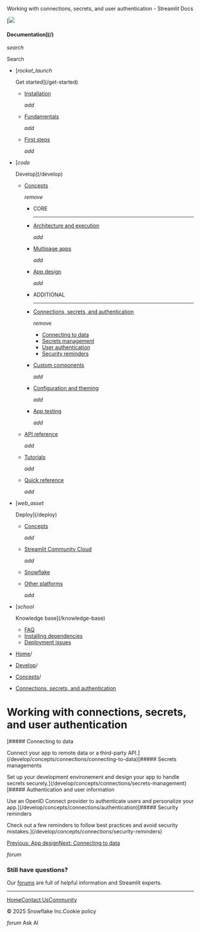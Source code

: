 ﻿Working with connections, secrets, and user authentication - Streamlit Docs

[![](/logo.svg)

#### Documentation](/)

*search*

Search

* [*rocket\_launch*

  Get started](/get-started)
  + [Installation](/get-started/installation)

    *add*
  + [Fundamentals](/get-started/fundamentals)

    *add*
  + [First steps](/get-started/tutorials)

    *add*
* [*code*

  Develop](/develop)
  + [Concepts](/develop/concepts)

    *remove*

    - CORE

      ---
    - [Architecture and execution](/develop/concepts/architecture)

      *add*
    - [Multipage apps](/develop/concepts/multipage-apps)

      *add*
    - [App design](/develop/concepts/design)

      *add*
    - ADDITIONAL

      ---
    - [Connections, secrets, and authentication](/develop/concepts/connections)

      *remove*

      * [Connecting to data](/develop/concepts/connections/connecting-to-data)
      * [Secrets management](/develop/concepts/connections/secrets-management)
      * [User authentication](/develop/concepts/connections/authentication)
      * [Security reminders](/develop/concepts/connections/security-reminders)
    - [Custom components](/develop/concepts/custom-components)

      *add*
    - [Configuration and theming](/develop/concepts/configuration)

      *add*
    - [App testing](/develop/concepts/app-testing)

      *add*
  + [API reference](/develop/api-reference)

    *add*
  + [Tutorials](/develop/tutorials)

    *add*
  + [Quick reference](/develop/quick-reference)

    *add*
* [*web\_asset*

  Deploy](/deploy)
  + [Concepts](/deploy/concepts)

    *add*
  + [Streamlit Community Cloud](/deploy/streamlit-community-cloud)

    *add*
  + [Snowflake](/deploy/snowflake)
  + [Other platforms](/deploy/tutorials)

    *add*
* [*school*

  Knowledge base](/knowledge-base)
  + [FAQ](/knowledge-base/using-streamlit)
  + [Installing dependencies](/knowledge-base/dependencies)
  + [Deployment issues](/knowledge-base/deploy)

* [Home](/)/
* [Develop](/develop)/
* [Concepts](/develop/concepts)/
* [Connections, secrets, and authentication](/develop/concepts/connections)

Working with connections, secrets, and user authentication
==========================================================

[##### Connecting to data

Connect your app to remote data or a third-party API.](/develop/concepts/connections/connecting-to-data)[##### Secrets managements

Set up your development environement and design your app to handle secrets securely.](/develop/concepts/connections/secrets-management)[##### Authentication and user information

Use an OpenID Connect provider to authenticate users and personalize your app.](/develop/concepts/connections/authentication)[##### Security reminders

Check out a few reminders to follow best practices and avoid security mistakes.](/develop/concepts/connections/security-reminders)

[Previous: App design](/develop/concepts/design)[Next: Connecting to data](/develop/concepts/connections/connecting-to-data)

*forum*

### Still have questions?

Our [forums](https://discuss.streamlit.io) are full of helpful information and Streamlit experts.

---

[Home](/)[Contact Us](mailto:hello@streamlit.io?subject=Contact%20from%20documentation%20)[Community](https://discuss.streamlit.io)

© 2025 Snowflake Inc.Cookie policy

*forum* Ask AI
